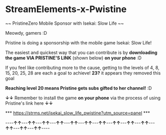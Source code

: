 # StreamElements-x-Pwistine
~~ PristineZero Mobile Sponsor with Isekai: Slow Life ~~

Meowdy, gamers :D

Pristine is doing a sponsorship with the mobile game Isekai: Slow Life!

The easiest and quickest way that you can contribute is by **downloading the game VIA PRISTINE'S LINK** (shown below) **on your phone** :D

If you feel like contributing more to the cause, getting to the levels of 4, 8, 15, 20, 25, 28 are each a goal to achieve! 
**23?** it appears they removed this goal

**Reaching level 20 means Pristine gets subs gifted to her channel!** :D

**↓↓** Remember to install the game **on your phone** via the process of using Pristine's link here **↓↓**

*** https://strms.net/isekai_slow_life_pwistine?utm_source=panel ***

----**↑↑**---**↑↑**---**↑↑**---**↑↑**---**↑↑**---**↑↑**---**↑↑**---**↑↑**---**↑↑**---**↑↑**---**↑↑**---**↑↑**---**↑↑**----
